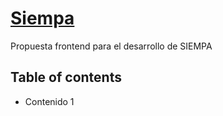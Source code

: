 # [Siempa](http://siempa.com)
Propuesta frontend para el desarrollo de SIEMPA



## Table of contents

- Contenido 1

